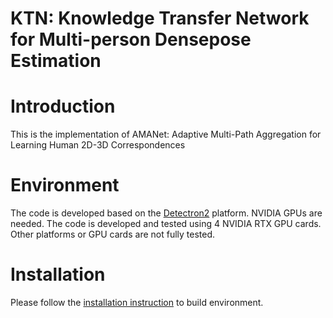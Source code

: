# KTN: Knowledge Transfer Network for Multi-person Densepose Estimation

# Introduction
This is the implementation of AMANet: Adaptive Multi-Path Aggregation for Learning Human 2D-3D Correspondences




# Environment
The code is developed based on the [Detectron2](https://github.com/facebookresearch/detectron2) platform. NVIDIA GPUs are needed. The code is developed and tested using 4 NVIDIA RTX GPU cards. Other platforms or GPU cards are not fully tested.
# Installation
Please follow the [installation instruction](https://github.com/facebookresearch/detectron2) to build environment.

